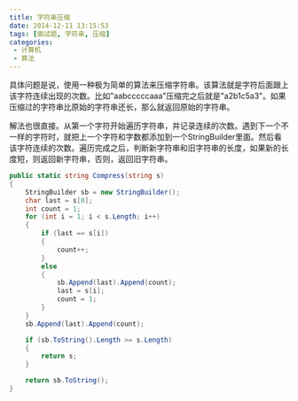 ```yaml
---
title: 字符串压缩
date: 2014-12-11 13:15:53
tags: [面试题, 字符串, 压缩]
categories:
 - 计算机
 - 算法
---
```

具体问题是说，使用一种极为简单的算法来压缩字符串。该算法就是字符后面跟上该字符连续出现的次数。比如"aabcccccaaa"压缩完之后就是"a2b1c5a3"。如果压缩过的字符串比原始的字符串还长，那么就返回原始的字符串。

解法也很直接。从第一个字符开始遍历字符串，并记录连续的次数。遇到下一个不一样的字符时，就把上一个字符和字数都添加到一个StringBuilder里面。然后看该字符连续的次数。遍历完成之后，判断新字符串和旧字符串的长度，如果新的长度短，则返回新字符串，否则，返回旧字符串。
``` csharp
public static string Compress(string s)
{
    StringBuilder sb = new StringBuilder();
    char last = s[0];
    int count = 1;
    for (int i = 1; i < s.Length; i++)
    {
        if (last == s[i])
        {
            count++;
        }
        else
        {
            sb.Append(last).Append(count);
            last = s[i];
            count = 1;
        }
    }
    sb.Append(last).Append(count);

    if (sb.ToString().Length >= s.Length)
    {
        return s;
    }

    return sb.ToString();
}
```